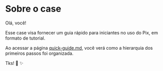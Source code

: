# Sobre o case

Olá, você! 

Esse case visa fornecer um guia rápido para iniciantes no uso do Pix, em formato de tutorial. 

Ao acessar a página [quick-guide.md](quick-guide-pix.md), você verá como a hierarquia dos primeiros passos foi organizada.

Tks! :pray: :sparkles:

